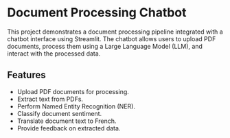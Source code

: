 # Document Processing Chatbot

This project demonstrates a document processing pipeline integrated with a chatbot interface using Streamlit. The chatbot allows users to upload PDF documents, process them using a Large Language Model (LLM), and interact with the processed data.

## Features

- Upload PDF documents for processing.
- Extract text from PDFs.
- Perform Named Entity Recognition (NER).
- Classify document sentiment.
- Translate document text to French.
- Provide feedback on extracted data.
